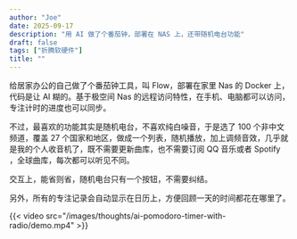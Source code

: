 ```yaml
---
author: "Joe"
date: 2025-09-17
description: "用 AI 做了个番茄钟，部署在 NAS 上，还带随机电台功能"
draft: false
tags: ["折腾软硬件"]
title: ""
---
```


给居家办公的自己做了个番茄钟工具，叫 Flow，部署在家里 Nas 的 Docker 上，代码是让 AI 糊的。基于极空间 Nas 的远程访问特性，在手机、电脑都可以访问，专注计时的进度也可以同步。

不过，最喜欢的功能其实是随机电台，不喜欢纯白噪音，于是选了 100 个非中文频道，覆盖 27 个国家和地区，做成一个列表，随机播放，加上调频音效，几乎就是我的个人收音机了，既不需要更新曲库，也不需要订阅 QQ 音乐或者 Spotify ，全球曲库，每次都可以听见不同。

交互上，能省则省，随机电台只有一个按钮，不需要纠结。

另外，所有的专注记录会自动显示在日历上，方便回顾一天的时间都花在哪里了。

{{< video src="/images/thoughts/ai-pomodoro-timer-with-radio/demo.mp4" >}}
